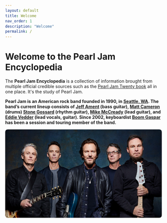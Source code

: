 ```yaml
---
layout: default
title: Welcome
nav_order: 1
description: "Welcome"
permalink: /
---
```


# Welcome to the Pearl Jam Encyclopedia

The **Pearl Jam Encyclopedia** is a collection of information brought from multiple official credible sources such as the [Pearl Jam Twenty book](https://pearljamopedia.ml/docs/Notable-Mentions/Events/PJ20) all in one place. It's the study of Pearl Jam.

**Pearl Jam is an American rock band founded in 1990, in [Seattle, WA](https://pearljamopedia.ml/docs/Notable-Mentions/Locations/Seattle-WA). The band’s current lineup consists of [Jeff Ament](https://pearljamopedia.ml/docs/Notable-Mentions/Current-Members/Jeff-Ament/) (bass guitar), [Matt Cameron](https://pearljamopedia.ml/docs/Notable-Mentions/Current-Members/Matt-Cameron/) (drums) [Stone Gossard](https://pearljamopedia.ml/docs/Notable-Mentions/Current-Members/Stone-Gossard/) (rhythm guitar), [Mike McCready](https://pearljamopedia.ml/docs/Notable-Mentions/Current-Members/Mike-McCready/) (lead guitar), and [Eddie Vedder](https://pearljamopedia.ml/docs/Notable-Mentions/Current-Members/Eddie-Vedder/) (lead vocals, guitar). Since 2002, keyboardist [Boom Gaspar](https://pearljamopedia.ml/docs/Notable-Mentions/Current-Members/Boom-Gaspar/) has been a session and touring member of the band.**

<img src="/assets/welcome-img.png" alt="Welcome"> 
